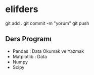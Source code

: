 # elifders
git add .
git commit -m "yorum"
git push

## Ders Programı
- Pandas : Data Okumak ve Yazmak
- Matplotlib : Data 
- Numpy
- Scipy